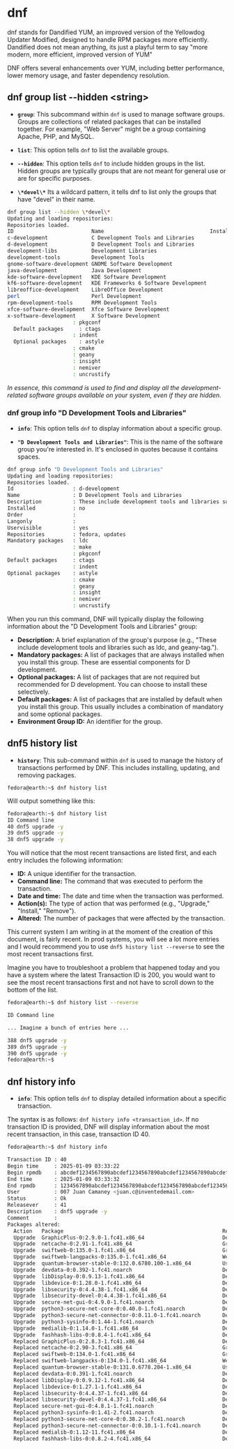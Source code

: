 # dnf

dnf stands for Dandified YUM, an improved version of the Yellowdog Updater Modified, designed to handle RPM packages more efficiently. Dandified does not mean anything, its just a playful term to say "more modern, more efficient, improved version of YUM"

DNF offers several enhancements over YUM, including better performance, lower memory usage, and faster dependency resolution.

## dnf group list --hidden \<string\>

- **`group`**: This subcommand within `dnf` is used to manage software groups. Groups are collections of related packages that can be installed together. For example, "Web Server" might be a group containing Apache, PHP, and MySQL.

- **`list`**: This option tells `dnf` to list the available groups.

- **`--hidden`**: This option tells `dnf` to include hidden groups in the list. Hidden groups are typically groups that are not meant for general use or are for specific purposes.

- **`\*devel\*`** Its a wildcard pattern, it tells dnf to list only the groups that have "devel" in their name.

```bash
dnf group list --hidden \*devel\*
Updating and loading repositories:
Repositories loaded.
ID                         Name                                  Installed
c-development              C Development Tools and Libraries            no
d-development              D Development Tools and Libraries            no
development-libs           Development Libraries                        no
development-tools          Development Tools                            no
gnome-software-development GNOME Software Development                   no
java-development           Java Development                             no
kde-software-development   KDE Software Development                     no
kf6-software-development   KDE Frameworks 6 Software Development        no
libreoffice-development    LibreOffice Development                      no
perl                       Perl Development                             no
rpm-development-tools      RPM Development Tools                        no
xfce-software-development  Xfce Software Development                    no
x-software-development     X Software Development                       no
                     : pkgconf
​￼​￼Default packages     : ctags
                     : indent
​￼​￼Optional packages    : astyle
                     : cmake
                     : geany
                     : insight
                     : nemiver
                     : uncrustify
```


*In essence, this command is used to find and display all the development-related software groups available on your system, even if they are hidden.*

### dnf group info "D Development Tools and Libraries"

- **`info`**: This option tells `dnf` to display information about a specific group.

- **`"D Development Tools and Libraries"`**: This is the name of the software group you're interested in. It's enclosed in quotes because it contains spaces.

```bash
dnf group info "D Development Tools and Libraries"
Updating and loading repositories:
Repositories loaded.
Id                   : d-development
Name                 : D Development Tools and Libraries
Description          : These include development tools and libraries such as ldc, and geany-tag.
Installed            : no
Order                :
Langonly             :
Uservisible          : yes
Repositories         : fedora, updates
Mandatory packages   : ldc
                     : make
                     : pkgconf
Default packages     : ctags
                     : indent
Optional packages    : astyle
                     : cmake
                     : geany
                     : insight
                     : nemiver
                     : uncrustify

```

When you run this command, DNF will typically display the following information about the "D Development Tools and Libraries" group:

- **Description:** A brief explanation of the group's purpose (e.g., "These include development tools and libraries such as ldc, and geany-tag.").
- **Mandatory packages:** A list of packages that are always installed when you install this group. These are essential components for D development.
- **Optional packages:** A list of packages that are not required but recommended for D development. You can choose to install these selectively.
- **Default packages:** A list of packages that are installed by default when you install this group. This usually includes a combination of mandatory and some optional packages.
- **Environment Group ID:** An identifier for the group.

## dnf5 history list

- **`history`**: This sub-command within `dnf` is used to manage the history of transactions performed by DNF. This includes installing, updating, and removing packages.

`fedora@earth:~$ dnf history list`

Will output something like this:

```bash
fedora@earth:~$ dnf history list
ID Command line                                                                 Date and time       Action(s) Altered
40 dnf5 upgrade -y                                                              2025-01-09 03:33:22                32
39 dnf5 upgrade -y                                                              2025-01-04 13:08:39                42
38 dnf5 upgrade -y                                                              2025-01-03 21:27:18               102
```

You will notice that the most recent transactions are listed first, and each entry includes the following information:

- **ID:** A unique identifier for the transaction.
- **Command line:** The command that was executed to perform the transaction.
- **Date and time:** The date and time when the transaction was performed.
- **Action(s):** The type of action that was performed (e.g., "Upgrade," "Install," "Remove").
- **Altered:** The number of packages that were affected by the transaction.

This current system I am writing in at the moment of the creation of this document, is fairly recent. In prod systems, you will see a lot more entries and I would recommend you to use `dnf5 history list --reverse` to see the most recent transactions first.

Imagine you have to troubleshoot a problem that happened today and you have a system where the latest Transaction ID is 200, you would want to see the most recent transactions first and not have to scroll down to the bottom of the list.

```bash
fedora@earth:~$ dnf history list --reverse

ID Command line                                                                 Date and time       Action(s) Altered

... Imagine a bunch of entries here ...

388 dnf5 upgrade -y                                                              2025-01-03 21:27:18               102
389 dnf5 upgrade -y                                                              2025-01-04 13:08:39                42
390 dnf5 upgrade -y                                                              2025-01-09 03:33:22                32
fedora@earth:~$
```

## dnf history info

- **`info`**: This option tells `dnf` to display detailed information about a specific transaction.

The syntax is as follows: `dnf history info <transaction_id>`. If no transaction ID is provided, DNF will display information about the most recent transaction, in this case, transaction ID 40.

```bash
fedora@earth:~$ dnf history info

Transaction ID : 40
Begin time     : 2025-01-09 03:33:22
Begin rpmdb    : abcdef1234567890abcdef1234567890abcdef1234567890abcdef1234567890
End time       : 2025-01-09 03:33:32
End rpmdb      : 1234567890abcdef1234567890abcdef1234567890abcdef1234567890abcdef
User           : 007 Juan Camaney <juan.c@inventedemail.com>
Status         : Ok
Releasever     : 41
Description    : dnf5 upgrade -y
Comment        :
Packages altered:
  Action   Package                                                   Reason          Repository
  Upgrade  GraphicPlus-0:2.9.0-1.fc41.x86_64                         Dependency      updates
  Upgrade  netcache-0:2.91-1.fc41.x86_64                             Group           updates
  Upgrade  swiftweb-0:135.0-1.fc41.x86_64                            Group           updates
  Upgrade  swiftweb-langpacks-0:135.0-1.fc41.x86_64                  Weak Dependency updates
  Upgrade  quantum-browser-stable-0:132.0.6780.100-1.x86_64          User            quantum-browser-testing
  Upgrade  devdata-0:0.392-1.fc41.noarch                             Dependency      updates
  Upgrade  libDisplay-0:0.9.13-1.fc41.x86_64                         Dependency      updates
  Upgrade  libdevice-0:1.28.0-1.fc41.x86_64                          Dependency      updates
  Upgrade  libsecurity-0:4.4.38-1.fc41.x86_64                        Dependency      updates
  Upgrade  libsecurity-devel-0:4.4.38-1.fc41.x86_64                  Dependency      updates
  Upgrade  secure-net-gui-0:4.9.0-1.fc41.noarch                      Dependency      securenet-fedora-stable
  Upgrade  python3-secure-net-core-0:0.40.0-1.fc41.noarch            Dependency      securenet-fedora-stable
  Upgrade  python3-secure-net-connector-0:0.11.0-1.fc41.noarch       Dependency      securenet-fedora-stable
  Upgrade  python3-sysinfo-0:1.44-1.fc41.noarch                      Dependency      updates
  Upgrade  medialib-0:1.14.0-1.fc41.x86_64                           Dependency      updates
  Upgrade  fashhash-libs-0:0.8.4-1.fc41.x86_64                       Dependency      updates
  Replaced GraphicPlus-0:2.8.3-1.fc41.x86_64                         Dependency      @System
  Replaced netcache-0:2.90-3.fc41.x86_64                             Group           @System
  Replaced swiftweb-0:134.0-1.fc41.x86_64                            Group           @System
  Replaced swiftweb-langpacks-0:134.0-1.fc41.x86_64                  Weak Dependency @System
  Replaced quantum-browser-stable-0:131.0.6778.204-1.x86_64          User            @System
  Replaced devdata-0:0.391-1.fc41.noarch                             Dependency      @System
  Replaced libDisplay-0:0.9.12-1.fc41.x86_64                         Dependency      @System
  Replaced libdevice-0:1.27.1-1.fc41.x86_64                          Dependency      @System
  Replaced libsecurity-0:4.4.37-1.fc41.x86_64                        Dependency      @System
  Replaced libsecurity-devel-0:4.4.37-1.fc41.x86_64                  Dependency      @System
  Replaced secure-net-gui-0:4.8.1-1.fc41.noarch                      Dependency      @System
  Replaced python3-sysinfo-0:1.41-2.fc41.noarch                      Dependency      @System
  Replaced python3-secure-net-core-0:0.38.2-1.fc41.noarch            Dependency      @System
  Replaced python3-secure-net-connector-0:0.10.1-1.fc41.noarch       Dependency      @System
  Replaced medialib-0:1.12-11.fc41.x86_64                            Dependency      @System
  Replaced fashhash-libs-0:0.8.2-4.fc41.x86_64                       Dependency      @System
```




